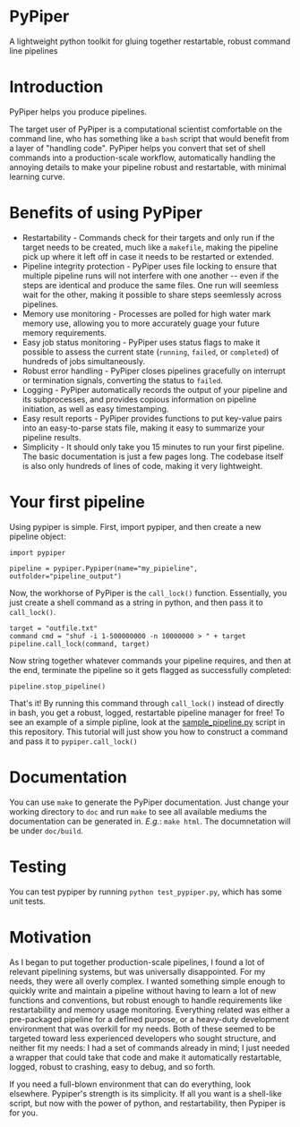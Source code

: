 # PyPiper
A lightweight python toolkit for gluing together restartable, robust command line pipelines

# Introduction

PyPiper helps you produce pipelines.

The target user of PyPiper is a computational scientist comfortable on the command line, who has something like a `bash` script that would benefit from a layer of "handling code". PyPiper helps you convert that set of shell commands into a production-scale workflow, automatically handling the annoying details to make your pipeline robust and restartable, with minimal learning curve.

# Benefits of using PyPiper

* Restartability - Commands check for their targets and only run if the target needs to be created, much like a `makefile`, making the pipeline pick up where it left off in case it needs to be restarted or extended.
* Pipeline integrity protection - PyPiper uses file locking to ensure that multiple pipeline runs will not interfere with one another -- even if the steps are identical and produce the same files. One run will seemless wait for the other, making it possible to share steps seemlessly across pipelines.
* Memory use monitoring - Processes are polled for high water mark memory use, allowing you to more accurately guage your future memory requirements.
* Easy job status monitoring - PyPiper uses status flags to make it possible to assess the current state (`running`, `failed`, or `completed`) of hundreds of jobs simultaneously.
* Robust error handling - PyPiper closes pipelines gracefully on interrupt or termination signals, converting the status to `failed`.
* Logging - PyPiper automatically records the output of your pipeline and its subprocesses, and provides copious information on pipeline initiation, as well as easy timestamping.
* Easy result reports - PyPiper provides functions to put key-value pairs into an easy-to-parse stats file, making it easy to summarize your pipeline results.
* Simplicity - It should only take you 15 minutes to run your first pipeline. The basic documentation is just a few pages long. The codebase itself is also only hundreds of lines of code, making it very lightweight.


# Your first pipeline

Using pypiper is simple. First, import pypiper, and then create a new pipeline object:

```{python}
import pypiper

pipeline = pypiper.Pypiper(name="my_pipieline", outfolder="pipeline_output")
```

Now, the workhorse of PyPiper is the `call_lock()` function. Essentially, you just create a shell command as a string in python, and then pass it to `call_lock()`. 

```
target = "outfile.txt"
command cmd = "shuf -i 1-500000000 -n 10000000 > " + target
pipeline.call_lock(command, target)
```

Now string together whatever commands your pipeline requires, and then at the end, terminate the pipeline so it gets flagged as successfully completed:

```
pipeline.stop_pipeline()
```

That's it! By running this command through `call_lock()` instead of directly in bash, you get a robust, logged, restartable pipeline manager for free! To see an example of a simple pipline, look at the [sample_pipeline.py](sample_pipeline.py) script in this repository. This tutorial will just show you how to construct a command and pass it to `pypiper.call_lock()`


# Documentation
You can use `make` to generate the PyPiper documentation. Just change your working directory to `doc` and run `make` to see all available mediums the documentation can be generated in. *E.g.*: `make html`. The documnetation will be under `doc/build`.

# Testing

You can test pypiper by running `python test_pypiper.py`, which has some unit tests.

# Motivation
As I began to put together production-scale pipelines, I found a lot of relevant pipelining systems, but was universally disappointed. For my needs, they were all overly complex. I wanted something simple enough to quickly write and maintain a pipeline without having to learn a lot of new functions and conventions, but robust enough to handle requirements like restartability and memory usage monitoring. Everything related was either a pre-packaged pipeline for a defined purpose, or a heavy-duty development environment that was overkill for my needs. Both of these seemed to be targeted toward less experienced developers who sought structure, and neither fit my needs: I had a set of commands already in mind; I just needed a wrapper that could take that code and make it automatically restartable, logged, robust to crashing, easy to debug, and so forth.

If you need a full-blown environment that can do everything, look elsewhere. Pypiper's strength is its simplicity. If all you want is a shell-like script, but now with the power of python, and restartability, then Pypiper is for you.


